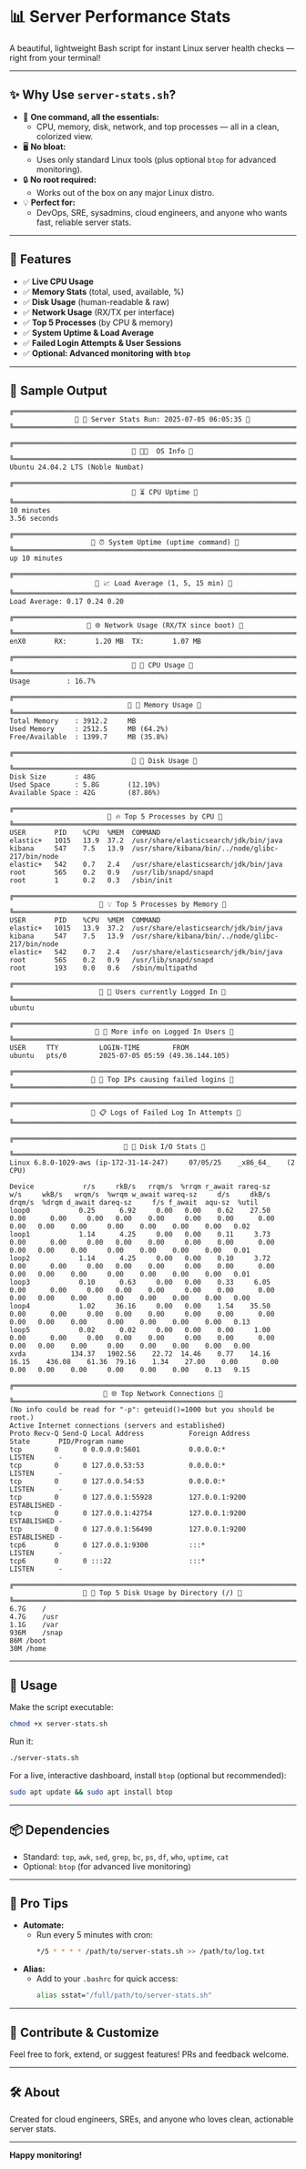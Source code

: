 # 📊 **Server Performance Stats**

A beautiful, lightweight Bash script for instant Linux server health checks — right from your terminal!

---

## ✨ Why Use `server-stats.sh`?

- 🚀 **One command, all the essentials:**
  - CPU, memory, disk, network, and top processes — all in a clean, colorized view.
- 🖥️ **No bloat:**
  - Uses only standard Linux tools (plus optional `btop` for advanced monitoring).
- 🔒 **No root required:**
  - Works out of the box on any major Linux distro.
- 💡 **Perfect for:**
  - DevOps, SRE, sysadmins, cloud engineers, and anyone who wants fast, reliable server stats.

---

## 🔧 **Features**

- ✅ **Live CPU Usage**
- ✅ **Memory Stats** (total, used, available, %)
- ✅ **Disk Usage** (human-readable & raw)
- ✅ **Network Usage** (RX/TX per interface)
- ✅ **Top 5 Processes** (by CPU & memory)
- ✅ **System Uptime & Load Average**
- ✅ **Failed Login Attempts & User Sessions**
- ✅ **Optional: Advanced monitoring with `btop`**

---

## 📸 **Sample Output**

```
╔════════════════════════════════════════════════════════════════════════════════╗
                🔹 🌟 Server Stats Run: 2025-07-05 06:05:35 🔹                
╚════════════════════════════════════════════════════════════════════════════════╝

╔════════════════════════════════════════════════════════════════════════════════╗
                              🔹 🧑‍💻  OS Info 🔹                              
╚════════════════════════════════════════════════════════════════════════════════╝
Ubuntu 24.04.2 LTS (Noble Numbat)

╔════════════════════════════════════════════════════════════════════════════════╗
                              🔹 ⏳ CPU Uptime 🔹                              
╚════════════════════════════════════════════════════════════════════════════════╝
10 minutes
3.56 seconds

╔════════════════════════════════════════════════════════════════════════════════╗
                    🔹 ⏰ System Uptime (uptime command) 🔹                    
╚════════════════════════════════════════════════════════════════════════════════╝
up 10 minutes

╔════════════════════════════════════════════════════════════════════════════════╗
                     🔹 📈 Load Average (1, 5, 15 min) 🔹                     
╚════════════════════════════════════════════════════════════════════════════════╝
Load Average: 0.17 0.24 0.20

╔════════════════════════════════════════════════════════════════════════════════╗
                   🔹 🌐 Network Usage (RX/TX since boot) 🔹                   
╚════════════════════════════════════════════════════════════════════════════════╝
enX0       RX:       1.20 MB  TX:       1.07 MB

╔════════════════════════════════════════════════════════════════════════════════╗
                              🔹 🧮 CPU Usage 🔹                              
╚════════════════════════════════════════════════════════════════════════════════╝
Usage         : 16.7%

╔════════════════════════════════════════════════════════════════════════════════╗
                             🔹 🧠 Memory Usage 🔹                             
╚════════════════════════════════════════════════════════════════════════════════╝
Total Memory    : 3912.2     MB
Used Memory     : 2512.5     MB (64.2%)
Free/Available  : 1399.7     MB (35.8%)

╔════════════════════════════════════════════════════════════════════════════════╗
                              🔹 💽 Disk Usage 🔹                              
╚════════════════════════════════════════════════════════════════════════════════╝
Disk Size       : 48G       
Used Space      : 5.8G       (12.10%)
Available Space : 42G        (87.86%)

╔════════════════════════════════════════════════════════════════════════════════╗
                        🔹 🔥 Top 5 Processes by CPU 🔹                        
╚════════════════════════════════════════════════════════════════════════════════╝
USER       PID    %CPU  %MEM  COMMAND
elastic+   1015   13.9  37.2  /usr/share/elasticsearch/jdk/bin/java
kibana     547    7.5   13.9  /usr/share/kibana/bin/../node/glibc-217/bin/node
elastic+   542    0.7   2.4   /usr/share/elasticsearch/jdk/bin/java
root       565    0.2   0.9   /usr/lib/snapd/snapd
root       1      0.2   0.3   /sbin/init

╔════════════════════════════════════════════════════════════════════════════════╗
                      🔹 💡 Top 5 Processes by Memory 🔹                      
╚════════════════════════════════════════════════════════════════════════════════╝
USER       PID    %CPU  %MEM  COMMAND
elastic+   1015   13.9  37.2  /usr/share/elasticsearch/jdk/bin/java
kibana     547    7.5   13.9  /usr/share/kibana/bin/../node/glibc-217/bin/node
elastic+   542    0.7   2.4   /usr/share/elasticsearch/jdk/bin/java
root       565    0.2   0.9   /usr/lib/snapd/snapd
root       193    0.0   0.6   /sbin/multipathd

╔════════════════════════════════════════════════════════════════════════════════╗
                      🔹 👥 Users currently Logged In 🔹                      
╚════════════════════════════════════════════════════════════════════════════════╝
ubuntu

╔════════════════════════════════════════════════════════════════════════════════╗
                     🔹 📝 More info on Logged In Users 🔹                     
╚════════════════════════════════════════════════════════════════════════════════╝
USER     TTY          LOGIN-TIME        FROM
ubuntu   pts/0        2025-07-05 05:59 (49.36.144.105)

╔════════════════════════════════════════════════════════════════════════════════╗
                    🔹 🚨 Top IPs causing failed logins 🔹                    
╚════════════════════════════════════════════════════════════════════════════════╝

╔════════════════════════════════════════════════════════════════════════════════╗
                    🔹 📋 Logs of Failed Log In Attempts 🔹                    
╚════════════════════════════════════════════════════════════════════════════════╝

╔════════════════════════════════════════════════════════════════════════════════╗
                            🔹 🔄 Disk I/O Stats 🔹                            
╚════════════════════════════════════════════════════════════════════════════════╝
Linux 6.8.0-1029-aws (ip-172-31-14-247) 	07/05/25 	_x86_64_	(2 CPU)

Device            r/s     rkB/s   rrqm/s  %rrqm r_await rareq-sz     w/s     wkB/s   wrqm/s  %wrqm w_await wareq-sz     d/s     dkB/s   drqm/s  %drqm d_await dareq-sz     f/s f_await  aqu-sz  %util
loop0            0.25      6.92     0.00   0.00    0.62    27.50    0.00      0.00     0.00   0.00    0.00     0.00    0.00      0.00     0.00   0.00    0.00     0.00    0.00    0.00    0.00   0.02
loop1            1.14      4.25     0.00   0.00    0.11     3.73    0.00      0.00     0.00   0.00    0.00     0.00    0.00      0.00     0.00   0.00    0.00     0.00    0.00    0.00    0.00   0.01
loop2            1.14      4.25     0.00   0.00    0.10     3.72    0.00      0.00     0.00   0.00    0.00     0.00    0.00      0.00     0.00   0.00    0.00     0.00    0.00    0.00    0.00   0.01
loop3            0.10      0.63     0.00   0.00    0.33     6.05    0.00      0.00     0.00   0.00    0.00     0.00    0.00      0.00     0.00   0.00    0.00     0.00    0.00    0.00    0.00   0.00
loop4            1.02     36.16     0.00   0.00    1.54    35.50    0.00      0.00     0.00   0.00    0.00     0.00    0.00      0.00     0.00   0.00    0.00     0.00    0.00    0.00    0.00   0.13
loop5            0.02      0.02     0.00   0.00    0.00     1.00    0.00      0.00     0.00   0.00    0.00     0.00    0.00      0.00     0.00   0.00    0.00     0.00    0.00    0.00    0.00   0.00
xvda           134.37   1902.56    22.72  14.46    0.77    14.16   16.15    436.08    61.36  79.16    1.34    27.00    0.00      0.00     0.00   0.00    0.00     0.00    0.00    0.00    0.13   9.15

╔════════════════════════════════════════════════════════════════════════════════╗
                       🔹 🌐 Top Network Connections 🔹                       
╚════════════════════════════════════════════════════════════════════════════════╝
(No info could be read for "-p": geteuid()=1000 but you should be root.)
Active Internet connections (servers and established)
Proto Recv-Q Send-Q Local Address           Foreign Address         State       PID/Program name    
tcp        0      0 0.0.0.0:5601            0.0.0.0:*               LISTEN      -                   
tcp        0      0 127.0.0.53:53           0.0.0.0:*               LISTEN      -                   
tcp        0      0 127.0.0.54:53           0.0.0.0:*               LISTEN      -                   
tcp        0      0 127.0.0.1:55928         127.0.0.1:9200          ESTABLISHED -                   
tcp        0      0 127.0.0.1:42754         127.0.0.1:9200          ESTABLISHED -                   
tcp        0      0 127.0.0.1:56490         127.0.0.1:9200          ESTABLISHED -                   
tcp6       0      0 127.0.0.1:9300          :::*                    LISTEN      -                   
tcp6       0      0 :::22                   :::*                    LISTEN      -                   

╔════════════════════════════════════════════════════════════════════════════════╗
                  🔹 📂 Top 5 Disk Usage by Directory (/) 🔹                  
╚════════════════════════════════════════════════════════════════════════════════╝
6.7G	/
4.7G	/usr
1.1G	/var
936M	/snap
86M	/boot
30M	/home
```

---

## 🚀 **Usage**

Make the script executable:
```sh
chmod +x server-stats.sh
```
Run it:
```sh
./server-stats.sh
```

For a live, interactive dashboard, install `btop` (optional but recommended):
```sh
sudo apt update && sudo apt install btop
```

---

## 📦 **Dependencies**
- Standard: `top`, `awk`, `sed`, `grep`, `bc`, `ps`, `df`, `who`, `uptime`, `cat`
- Optional: `btop` (for advanced live monitoring)

---

## 🧪 **Pro Tips**
- **Automate:**
  - Run every 5 minutes with cron:
    ```sh
    */5 * * * * /path/to/server-stats.sh >> /path/to/log.txt
    ```
- **Alias:**
  - Add to your `.bashrc` for quick access:
    ```sh
    alias sstat="/full/path/to/server-stats.sh"
    ```

---

## 🙌 **Contribute & Customize**
Feel free to fork, extend, or suggest features! PRs and feedback welcome.

---

## 🛠️ **About**
Created for cloud engineers, SREs, and anyone who loves clean, actionable server stats. 

---

**Happy monitoring!**
